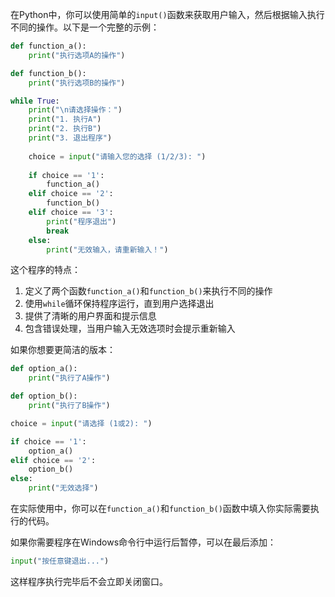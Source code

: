在Python中，你可以使用简单的`input()`函数来获取用户输入，然后根据输入执行不同的操作。以下是一个完整的示例：

```python
def function_a():
    print("执行选项A的操作")

def function_b():
    print("执行选项B的操作")

while True:
    print("\n请选择操作：")
    print("1. 执行A")
    print("2. 执行B")
    print("3. 退出程序")
    
    choice = input("请输入您的选择 (1/2/3): ")
    
    if choice == '1':
        function_a()
    elif choice == '2':
        function_b()
    elif choice == '3':
        print("程序退出")
        break
    else:
        print("无效输入，请重新输入！")
```

这个程序的特点：
1. 定义了两个函数`function_a()`和`function_b()`来执行不同的操作
2. 使用`while`循环保持程序运行，直到用户选择退出
3. 提供了清晰的用户界面和提示信息
4. 包含错误处理，当用户输入无效选项时会提示重新输入

如果你想要更简洁的版本：

```python
def option_a():
    print("执行了A操作")

def option_b():
    print("执行了B操作")

choice = input("请选择 (1或2): ")

if choice == '1':
    option_a()
elif choice == '2':
    option_b()
else:
    print("无效选择")
```

在实际使用中，你可以在`function_a()`和`function_b()`函数中填入你实际需要执行的代码。

如果你需要程序在Windows命令行中运行后暂停，可以在最后添加：
```python
input("按任意键退出...")
```

这样程序执行完毕后不会立即关闭窗口。